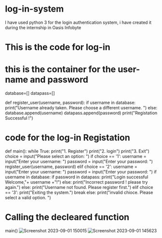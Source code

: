 # log-in-system
I have used python 3 for the login authentication system, i have created it during the internship in Oasis Infobyte
# This is the code for log-in 

# this is the container for the user-name and password 
database=[]
datapass=[]

def register_user(username, password):
    if username in database:
        print("Username already taken. Please choose a different username. ")
    else:
        database.append(username)
        datapass.append(password)
        print("Registation Successful !")
# code for the log-in Registation
def main():
    while True:
        print("1. Register")
        print("2. login")
        print("3. Exit")
        choice = input("Please select an option: ")
        if choice == '1':
            username = input("Enter your username: ")
            password = input("Enter your password: ")
            register_user(username, password)
        elif choice == '2':
            username = input("Enter your username: ")
            password = input("Enter your password: ")
            if username in database:
                if password in datapass:
                    print("Login successful Welcome,"+ username +"!")
                else:
                    print("Incorrect password ! please try again.")
            else:
                print("Username not found. Please register first.")
        elif choice == '3':
            print("Exiting the system.")
            break
        else:
            print("invalid chioce. Please select a valid option. ")
# Calling the decleared function
main()
    ![Screenshot 2023-09-01 150015](https://github.com/vipweb09/log-in-system/assets/121581706/5e174541-5b54-4bea-9da3-3ce5b3b0a4ae)
![Screenshot 2023-09-01 145623](https://github.com/vipweb09/log-in-system/assets/121581706/2c69889e-9212-4f67-b189-f52d8fb2b915)
